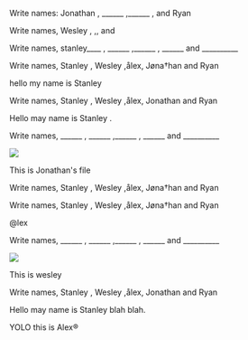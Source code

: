 <html>


  <p>Write names: Jonathan , ______ ,______ ,  and Ryan</p>


  <p>Write names, Wesley , ,, and </p>


  <p>Write names, stanley____ , ______ ,______ , ______ and __________</p>




  <p>Write names, Stanley , Wesley ,ålex, Jøna†han and Ryan</p>
  <p>hello my name is Stanley</p>

  <p>Write names, Stanley , Wesley ,ålex, Jonathan and Ryan</p>
  <p>Hello may name is Stanley .</p>


  <p>Write names, ______ , ______ ,______ , ______ and __________</p>
  <img src="https://preview.redd.it/h3rur6v5wdi21.png?width=783&format=png&auto=webp&s=ce3f83d9d6c225983072fa895c1c068c2617658b">
  
  <p>This is Jonathan's file </p>

  <p>Write names, Stanley , Wesley ,ålex, Jøna†han and Ryan</p>
 
  <p>Write names, Stanley , Wesley ,ålex, Jøna†han and Ryan</p>
  <p> @lex</p>

  <p>Write names, ______ , ______ ,______ , ______ and __________</p>



  <img src="https://i.redd.it/e40yugqugjn21.png">
  <p>This is wesley</p>

  <p>Write names, Stanley , Wesley ,ålex, Jonathan and Ryan</p>
 <p>Hello may name is Stanley blah blah.</p>




  <p>YOLO this is Alex®</p>



</html>


